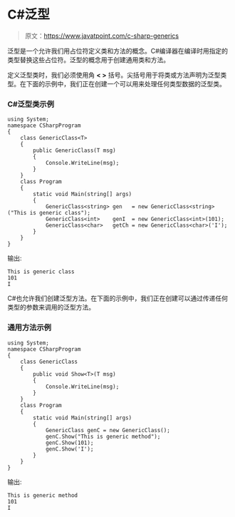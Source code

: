 # C#泛型

> 原文：<https://www.javatpoint.com/c-sharp-generics>

泛型是一个允许我们用占位符定义类和方法的概念。C#编译器在编译时用指定的类型替换这些占位符。泛型的概念用于创建通用类和方法。

定义泛型类时，我们必须使用角 **< >** 括号。尖括号用于将类或方法声明为泛型类型。在下面的示例中，我们正在创建一个可以用来处理任何类型数据的泛型类。

### C#泛型类示例

```
using System;
namespace CSharpProgram
{
    class GenericClass<T>
    {
        public GenericClass(T msg)
        {
            Console.WriteLine(msg);
        }
    }
    class Program
    {
        static void Main(string[] args)
        {
            GenericClass<string> gen   = new GenericClass<string> ("This is generic class");
            GenericClass<int>    genI  = new GenericClass<int>(101);
            GenericClass<char>   getCh = new GenericClass<char>('I');
        }
    }
}

```

输出:

```
This is generic class
101
I

```

C#也允许我们创建泛型方法。在下面的示例中，我们正在创建可以通过传递任何类型的参数来调用的泛型方法。

### 通用方法示例

```
using System;
namespace CSharpProgram
{
    class GenericClass
    {
        public void Show<T>(T msg)
        {
            Console.WriteLine(msg);
        }
    }
    class Program
    {
        static void Main(string[] args)
        {
            GenericClass genC = new GenericClass();
            genC.Show("This is generic method");
            genC.Show(101);
            genC.Show('I');
        }
    }
}

```

输出:

```
This is generic method
101
I

```